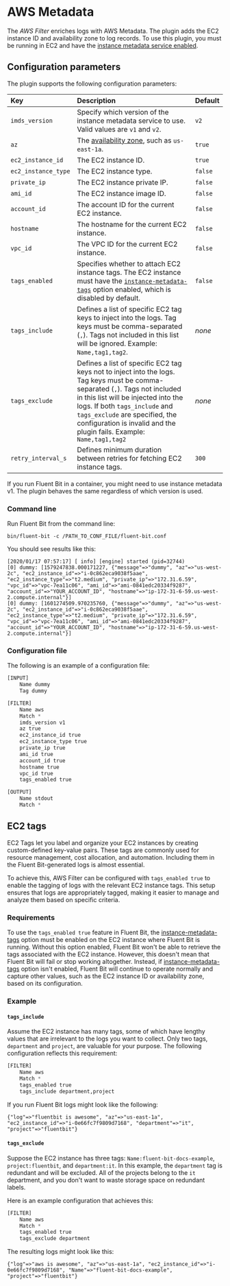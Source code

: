 # AWS Metadata

The _AWS Filter_ enriches logs with AWS Metadata. The plugin adds the EC2 instance ID and availability zone to log records. To use this plugin, you must be running in EC2 and have the [instance metadata service enabled](https://docs.aws.amazon.com/AWSEC2/latest/UserGuide/configuring-instance-metadata-service.html).

## Configuration parameters

The plugin supports the following configuration parameters:

| Key | Description | Default |
| :--- | :--- | :--- |
| `imds_version` | Specify which version of the instance metadata service to use. Valid values are `v1` and `v2`. | `v2` |
| `az` | The [availability zone](https://docs.aws.amazon.com/AWSEC2/latest/UserGuide/using-regions-availability-zones.html), such as `us-east-1a`. | `true` |
| `ec2_instance_id` | The EC2 instance ID. | `true` |
| `ec2_instance_type` | The EC2 instance type. | `false` |
| `private_ip` | The EC2 instance private IP. | `false` |
| `ami_id` | The EC2 instance image ID. | `false` |
| `account_id` | The account ID for the current EC2 instance. | `false` |
| `hostname` | The hostname for the current EC2 instance. | `false` |
| `vpc_id` | The VPC ID for the current EC2 instance. | `false` |
| `tags_enabled` | Specifies whether to attach EC2 instance tags. The EC2 instance must have the [`instance-metadata-tags`](https://awscli.amazonaws.com/v2/documentation/api/latest/reference/ec2/modify-instance-metadata-options.html) option enabled, which is disabled by default. | `false` |
| `tags_include` | Defines a list of specific EC2 tag keys to inject into the logs. Tag keys must be comma-separated (`,`). Tags not included in this list will be ignored. Example: `Name,tag1,tag2`. | _none_ |
| `tags_exclude` | Defines a list of specific EC2 tag keys not to inject into the logs. Tag keys must be comma-separated (`,`). Tags not included in this list will be injected into the logs. If both `tags_include` and `tags_exclude` are specified, the configuration is invalid and the plugin fails. Example: `Name,tag1,tag2` | _none_ |
| `retry_interval_s` |Defines minimum duration between retries for fetching EC2 instance tags. | `300` |

If you run Fluent Bit in a container, you might need to use instance metadata v1. The plugin behaves the same regardless of which version is used.

### Command line

Run Fluent Bit from the command line:

```shell
bin/fluent-bit -c /PATH_TO_CONF_FILE/fluent-bit.conf
```

You should see results like this:

```shell
[2020/01/17 07:57:17] [ info] [engine] started (pid=32744)
[0] dummy: [1579247838.000171227, {"message"=>"dummy", "az"=>"us-west-2c", "ec2_instance_id"=>"i-0c862eca9038f5aae", "ec2_instance_type"=>"t2.medium", "private_ip"=>"172.31.6.59", "vpc_id"=>"vpc-7ea11c06", "ami_id"=>"ami-0841edc20334f9287", "account_id"=>"YOUR_ACCOUNT_ID", "hostname"=>"ip-172-31-6-59.us-west-2.compute.internal"}]
[0] dummy: [1601274509.970235760, {"message"=>"dummy", "az"=>"us-west-2c", "ec2_instance_id"=>"i-0c862eca9038f5aae", "ec2_instance_type"=>"t2.medium", "private_ip"=>"172.31.6.59", "vpc_id"=>"vpc-7ea11c06", "ami_id"=>"ami-0841edc20334f9287", "account_id"=>"YOUR_ACCOUNT_ID", "hostname"=>"ip-172-31-6-59.us-west-2.compute.internal"}]
```

### Configuration file

The following is an example of a configuration file:

```python
[INPUT]
    Name dummy
    Tag dummy

[FILTER]
    Name aws
    Match *
    imds_version v1
    az true
    ec2_instance_id true
    ec2_instance_type true
    private_ip true
    ami_id true
    account_id true
    hostname true
    vpc_id true
    tags_enabled true

[OUTPUT]
    Name stdout
    Match *
```

## EC2 tags

EC2 Tags let you label and organize your EC2 instances by creating custom-defined key-value pairs. These tags are commonly used for resource management, cost allocation, and automation. Including them in the Fluent Bit-generated logs is almost essential.

To achieve this, AWS Filter can be configured with `tags_enabled true` to enable the tagging of logs with the relevant EC2 instance tags. This setup ensures that logs are appropriately tagged, making it easier to manage and analyze them based on specific criteria.

### Requirements

To use the `tags_enabled true` feature in Fluent Bit, the [instance-metadata-tags](https://awscli.amazonaws.com/v2/documentation/api/latest/reference/ec2/modify-instance-metadata-options.html) option must be enabled on the EC2 instance where Fluent Bit is running. Without this option enabled, Fluent Bit won't be able to retrieve the tags associated with the EC2 instance. However, this doesn't mean that Fluent Bit will fail or stop working altogether. Instead, if [instance-metadata-tags](https://awscli.amazonaws.com/v2/documentation/api/latest/reference/ec2/modify-instance-metadata-options.html) option isn't enabled, Fluent Bit will continue to operate normally and capture other values, such as the EC2 instance ID or availability zone, based on its configuration.

### Example

#### `tags_include`

Assume the EC2 instance has many tags, some of which have lengthy values that are irrelevant to the logs you want to collect. Only two tags, `department` and `project`, are valuable for your purpose. The following configuration reflects this requirement:

```python
[FILTER]
    Name aws
    Match *
    tags_enabled true
    tags_include department,project
```

If you run Fluent Bit logs might look like the following:

```text
{"log"=>"fluentbit is awesome", "az"=>"us-east-1a", "ec2_instance_id"=>"i-0e66fc7f9809d7168", "department"=>"it", "project"=>"fluentbit"}
```

#### `tags_exclude`

Suppose the EC2 instance has three tags: `Name:fluent-bit-docs-example`, `project:fluentbit`, and `department:it`. In this example, the `department` tag is redundant and will be excluded. All of the projects belong to the `it` department, and you don't want to waste storage space on redundant labels.

Here is an example configuration that achieves this:

```python
[FILTER]
    Name aws
    Match *
    tags_enabled true
    tags_exclude department
```

The resulting logs might look like this:

```shell
{"log"=>"aws is awesome", "az"=>"us-east-1a", "ec2_instance_id"=>"i-0e66fc7f9809d7168", "Name"=>"fluent-bit-docs-example", "project"=>"fluentbit"}
```
